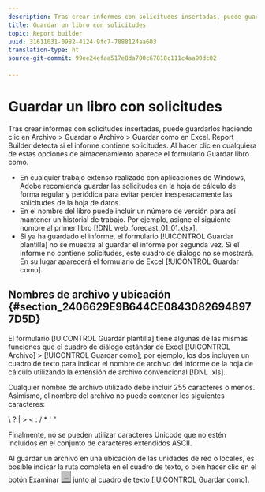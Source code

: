 ```yaml
---
description: Tras crear informes con solicitudes insertadas, puede guardarlos haciendo clic en Archivo > Guardar o Archivo > Guardar como en Excel. Report Builder detecta si el informe contiene solicitudes. Al hacer clic en cualquiera de estas opciones de almacenamiento aparece el formulario Guardar libro como.
title: Guardar un libro con solicitudes
topic: Report builder
uuid: 31611031-0982-4124-9fc7-7888124aa603
translation-type: ht
source-git-commit: 99ee24efaa517e8da700c67818c111c4aa90dc02

---
```



# Guardar un libro con solicitudes

Tras crear informes con solicitudes insertadas, puede guardarlos haciendo clic en Archivo > Guardar o Archivo > Guardar como en Excel. Report Builder detecta si el informe contiene solicitudes. Al hacer clic en cualquiera de estas opciones de almacenamiento aparece el formulario Guardar libro como.

* En cualquier trabajo extenso realizado con aplicaciones de Windows, Adobe recomienda guardar las solicitudes en la hoja de cálculo de forma regular y periódica para evitar perder inesperadamente las solicitudes de la hoja de datos.
* En el nombre del libro puede incluir un número de versión para así mantener un historial de trabajo. Por ejemplo, asigne el siguiente nombre al primer libro [!DNL web_forecast_01_01.xlsx].
* Si ya ha guardado el informe, el formulario [!UICONTROL Guardar plantilla] no se muestra al guardar el informe por segunda vez. Si el informe no contiene solicitudes, este cuadro de diálogo no se mostrará. En su lugar aparecerá el formulario de Excel [!UICONTROL Guardar como].

## Nombres de archivo y ubicación {#section_2406629E9B644CE08430826948977D5D}

El formulario [!UICONTROL Guardar plantilla] tiene algunas de las mismas funciones que el cuadro de diálogo estándar de Excel [!UICONTROL Archivo] > [!UICONTROL Guardar como]; por ejemplo, los dos incluyen un cuadro de texto para indicar el nombre de archivo del informe de la hoja de cálculo utilizando la extensión de archivo convencional [!DNL .xls]..

Cualquier nombre de archivo utilizado debe incluir 255 caracteres o menos. Asimismo, el nombre del archivo no puede contener los siguientes caracteres:

\ ? | > &lt; : / * &#39; &quot;

Finalmente, no se pueden utilizar caracteres Unicode que no estén incluidos en el conjunto de caracteres extendidos ASCII.

Al guardar un archivo en una ubicación de las unidades de red o locales, es posible indicar la ruta completa en el cuadro de texto, o bien hacer clic en el botón Examinar ![browse_button.gif](assets/browse_button.gif) junto al cuadro de texto [!UICONTROL Guardar como].
